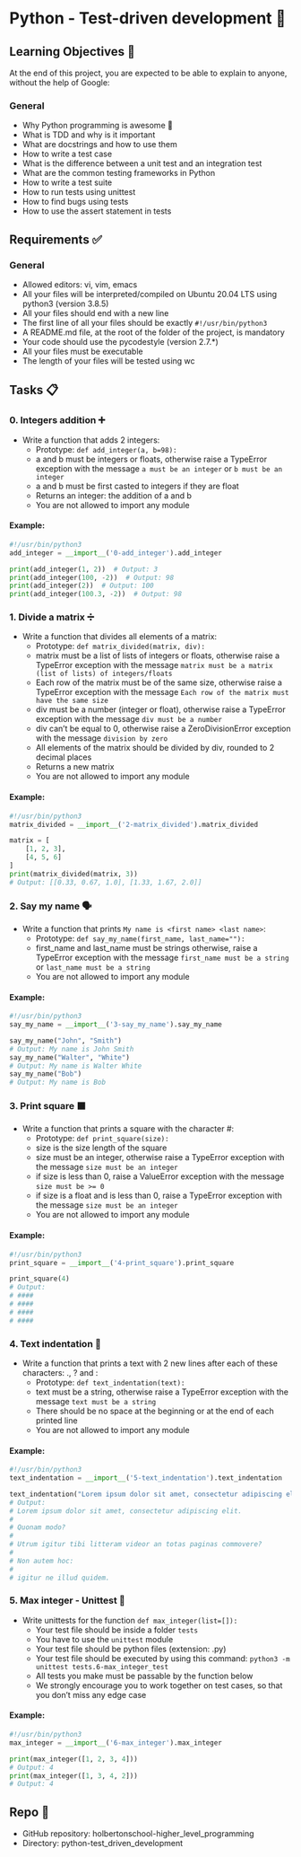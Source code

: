 # Python - Test-driven development 🧪


## Learning Objectives 🎯
At the end of this project, you are expected to be able to explain to anyone, without the help of Google:

### General
- Why Python programming is awesome 🐍
- What is TDD and why is it important
- What are docstrings and how to use them
- How to write a test case
- What is the difference between a unit test and an integration test
- What are the common testing frameworks in Python
- How to write a test suite
- How to run tests using unittest
- How to find bugs using tests
- How to use the assert statement in tests

## Requirements ✅
### General
- Allowed editors: vi, vim, emacs
- All your files will be interpreted/compiled on Ubuntu 20.04 LTS using python3 (version 3.8.5)
- All your files should end with a new line
- The first line of all your files should be exactly `#!/usr/bin/python3`
- A README.md file, at the root of the folder of the project, is mandatory
- Your code should use the pycodestyle (version 2.7.*)
- All your files must be executable
- The length of your files will be tested using wc

## Tasks 📋
### 0. Integers addition ➕
- Write a function that adds 2 integers:
  - Prototype: `def add_integer(a, b=98):`
  - a and b must be integers or floats, otherwise raise a TypeError exception with the message `a must be an integer` or `b must be an integer`
  - a and b must be first casted to integers if they are float
  - Returns an integer: the addition of a and b
  - You are not allowed to import any module

#### Example:
```python
#!/usr/bin/python3
add_integer = __import__('0-add_integer').add_integer

print(add_integer(1, 2))  # Output: 3
print(add_integer(100, -2))  # Output: 98
print(add_integer(2))  # Output: 100
print(add_integer(100.3, -2))  # Output: 98
```

### 1. Divide a matrix ➗
- Write a function that divides all elements of a matrix:
  - Prototype: `def matrix_divided(matrix, div):`
  - matrix must be a list of lists of integers or floats, otherwise raise a TypeError exception with the message `matrix must be a matrix (list of lists) of integers/floats`
  - Each row of the matrix must be of the same size, otherwise raise a TypeError exception with the message `Each row of the matrix must have the same size`
  - div must be a number (integer or float), otherwise raise a TypeError exception with the message `div must be a number`
  - div can’t be equal to 0, otherwise raise a ZeroDivisionError exception with the message `division by zero`
  - All elements of the matrix should be divided by div, rounded to 2 decimal places
  - Returns a new matrix
  - You are not allowed to import any module

#### Example:
```python
#!/usr/bin/python3
matrix_divided = __import__('2-matrix_divided').matrix_divided

matrix = [
    [1, 2, 3],
    [4, 5, 6]
]
print(matrix_divided(matrix, 3))
# Output: [[0.33, 0.67, 1.0], [1.33, 1.67, 2.0]]
```

### 2. Say my name 🗣️
- Write a function that prints `My name is <first name> <last name>`:
  - Prototype: `def say_my_name(first_name, last_name=""):`
  - first_name and last_name must be strings otherwise, raise a TypeError exception with the message `first_name must be a string` or `last_name must be a string`
  - You are not allowed to import any module

#### Example:
```python
#!/usr/bin/python3
say_my_name = __import__('3-say_my_name').say_my_name

say_my_name("John", "Smith")
# Output: My name is John Smith
say_my_name("Walter", "White")
# Output: My name is Walter White
say_my_name("Bob")
# Output: My name is Bob
```

### 3. Print square ⬛
- Write a function that prints a square with the character #:
  - Prototype: `def print_square(size):`
  - size is the size length of the square
  - size must be an integer, otherwise raise a TypeError exception with the message `size must be an integer`
  - if size is less than 0, raise a ValueError exception with the message `size must be >= 0`
  - if size is a float and is less than 0, raise a TypeError exception with the message `size must be an integer`
  - You are not allowed to import any module

#### Example:
```python
#!/usr/bin/python3
print_square = __import__('4-print_square').print_square

print_square(4)
# Output:
# ####
# ####
# ####
# ####
```

### 4. Text indentation 📄
- Write a function that prints a text with 2 new lines after each of these characters: ., ? and :
  - Prototype: `def text_indentation(text):`
  - text must be a string, otherwise raise a TypeError exception with the message `text must be a string`
  - There should be no space at the beginning or at the end of each printed line
  - You are not allowed to import any module

#### Example:
```python
#!/usr/bin/python3
text_indentation = __import__('5-text_indentation').text_indentation

text_indentation("Lorem ipsum dolor sit amet, consectetur adipiscing elit. Quonam modo? Utrum igitur tibi litteram videor an totas paginas commovere? Non autem hoc: igitur ne illud quidem.")
# Output:
# Lorem ipsum dolor sit amet, consectetur adipiscing elit.
#
# Quonam modo?
#
# Utrum igitur tibi litteram videor an totas paginas commovere?
#
# Non autem hoc:
#
# igitur ne illud quidem.
```

### 5. Max integer - Unittest 🧪
- Write unittests for the function `def max_integer(list=[]):`
  - Your test file should be inside a folder `tests`
  - You have to use the `unittest` module
  - Your test file should be python files (extension: .py)
  - Your test file should be executed by using this command: `python3 -m unittest tests.6-max_integer_test`
  - All tests you make must be passable by the function below
  - We strongly encourage you to work together on test cases, so that you don’t miss any edge case

#### Example:
```python
#!/usr/bin/python3
max_integer = __import__('6-max_integer').max_integer

print(max_integer([1, 2, 3, 4]))
# Output: 4
print(max_integer([1, 3, 4, 2]))
# Output: 4
```

## Repo 📂
- GitHub repository: holbertonschool-higher_level_programming
- Directory: python-test_driven_development
